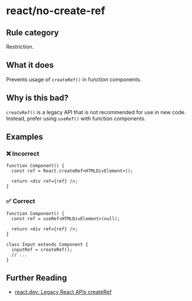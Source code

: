 # react/no-create-ref

<!-- end auto-generated rule header -->

## Rule category

Restriction.

## What it does

Prevents usage of `createRef()` in function components.

## Why is this bad?

`createRef()` is a legacy API that is not recommended for use in new code. Instead, prefer using `useRef()` with function components.

## Examples

### ❌ Incorrect

```tsx
function Component() {
  const ref = React.createRef<HTMLDivElement>();

  return <div ref={ref} />;
}
```

### ✅ Correct

```tsx
function Component() {
  const ref = useRef<HTMLDivElement>(null);

  return <div ref={ref} />;
}
```

```tsx
class Input extends Component {
  inputRef = createRef();
  // ...
}
```

## Further Reading

- [react.dev: Legacy React APIs createRef](https://react.dev/reference/react/createRef)
